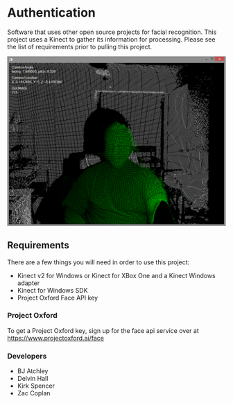 # Authentication
Software that uses other open source projects for facial recognition. This project uses a Kinect to gather its information for processing. Please see the list of requirements prior to pulling this project.

![Image of Yaktocat](https://raw.githubusercontent.com/lkspencer/Authentication/master/Images/authentication.png)

## Requirements

There are a few things you will need in order to use this project:
- Kinect v2 for Windows or Kinect for XBox One and a Kinect Windows adapter
- Kinect for Windows SDK
- Project Oxford Face API key

### Project Oxford
To get a Project Oxford key, sign up for the face api service over at https://www.projectoxford.ai/face

### Developers
- BJ Atchley
- Delvin Hall
- Kirk Spencer
- Zac Coplan

